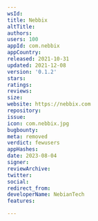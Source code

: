 ```yaml
---
wsId: 
title: Nebbix
altTitle: 
authors: 
users: 100
appId: com.nebbix
appCountry: 
released: 2021-10-31
updated: 2021-12-08
version: '0.1.2'
stars: 
ratings: 
reviews: 
size: 
website: https://nebbix.com
repository: 
issue: 
icon: com.nebbix.jpg
bugbounty: 
meta: removed
verdict: fewusers
appHashes: 
date: 2023-08-04
signer: 
reviewArchive: 
twitter: 
social: 
redirect_from: 
developerName: NebianTech
features: 

---
```


